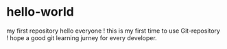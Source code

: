 # hello-world
my first repository
hello everyone !
this is my first time to use Git-repository !
hope a  good git learning jurney for every developer.
